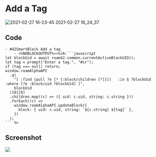 # Add a Tag

![2021-02-27 16-23-45 2021-02-27 16_24_37](https://user-images.githubusercontent.com/78351950/109378748-53f9fc00-7918-11eb-8a45-75e414dc6d52.gif)

## Code

```
- #42SmartBlock Add a tag
    - <%NOBLOCKOUTPUT%><%JA:```javascript
let blockUid = await roam42.common.currentActiveBlockUID();
let tag = prompt("Enter a tag.", "#sr");
if (tag === null) return;
window.roamAlphaAPI
  .q(
    "[ :find (pull ?e [* {:block/children [*]}])   :in $ ?blockUid :where [?e :block/uid ?blockUid] ]",
    blockUid
  )[0][0]
  .children.map((c) => ({ uid: c.uid, string: c.string }))
  .forEach((c) =>
    window.roamAlphaAPI.updateBlock({
      block: { uid: c.uid, string: `${c.string} ${tag}` },
    })
  );
``` %>
```

## Screenshot

![](https://user-images.githubusercontent.com/78351950/109378783-928fb680-7918-11eb-92c8-ff654a7c8dbb.png)